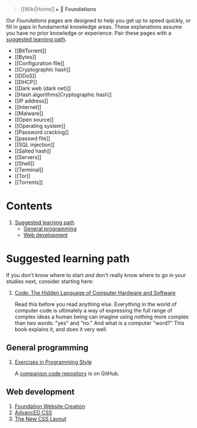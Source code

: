 > [[Wiki|Home]] ▸ :beginner: **Foundations**

Our *Foundations* pages are designed to help you get up to speed quickly, or fill in gaps in fundamental knowledge areas. These explanations assume you have no prior knowledge or experience. Pair these pages with a [suggested learning path](#suggested-learning-path).

* [[BitTorrent]]
* [[Bytes]]
* [[Configuration file]]
* [[Cryptographic hash]]
* [[DDoS]]
* [[DHCP]]
* [[Dark web (dark net)]]
* [[Hash algorithms|Cryptographic hash]]
* [[IP address]]
* [[Internet]]
* [[Malware]]
* [[Open source]]
* [[Operating system]]
* [[Password cracking]]
* [[passwd file]]
* [[SQL injection]]
* [[Salted hash]]
* [[Servers]]
* [[Shell]]
* [[Terminal]]
* [[Tor]]
* [[Torrents]]

# Contents

1. [Suggested learning path](#suggested-learning-path)
    * [General programming](#general-programming)
    * [Web development](#web-development)

# Suggested learning path

If you don't know where to start *and* don't really know where to go in your studies next, consider starting here:

1. [Code: The Hidden Language of Computer Hardware and Software](http://www.charlespetzold.com/code/)

    Read this before you read anything else. Everything in the world of computer code is ultimately a way of expressing the full range of complex ideas a human being can imagine using nothing more complex than two words: "yes" and "no." And what is a computer "word?" This book explains it, and does it very well.

## General programming

1. [Exercises in Programming Style](http://www.amazon.com/Exercises-Programming-Style-Cristina-Videira/dp/1482227371/)

    A [companion code repository](https://github.com/crista/exercises-in-programming-style) is on GitHub.

## Web development

1. [Foundation Website Creation](https://www.worldcat.org/title/foundation-website-creation-with-css-xhtml-and-javascript/oclc/646766089)
1. [AdvancED CSS](https://www.worldcat.org/title/advanced-css/oclc/500470223)
1. [The New CSS Layout](https://abookapart.com/products/the-new-css-layout)